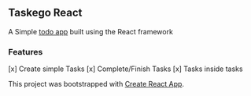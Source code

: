 ## Taskego React

A Simple [todo app]( https://ronald43.github.io/React-Todo/) built using the React framework <br />

### Features
[x] Create simple Tasks
[x] Complete/Finish Tasks
[x] Tasks inside tasks

This project was bootstrapped with [Create React App](https://github.com/facebook/create-react-app).
